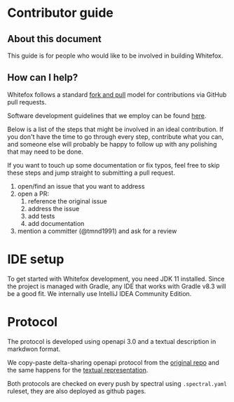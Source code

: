 # Contributor guide

## About this document

This guide is for people who would like to be involved in building Whitefox.

## How can I help?

Whitefox follows a standard
[fork and pull](https://help.github.com/articles/using-pull-requests/)
model for contributions via GitHub pull requests.

Software development guidelines that we employ can be found [here](docs/development_guidelines.md).

Below is a list of the steps that might be involved in an ideal
contribution. If you don't have the time to go through every step,
contribute what you can, and someone else will probably be happy to
follow up with any polishing that may need to be done.

If you want to touch up some documentation or fix typos, feel free to
skip these steps and jump straight to submitting a pull request.

1. open/find an issue that you want to address
2. open a PR:
   1. reference the original issue
   2. address the issue
   3. add tests
   4. add documentation
3. mention a committer (@tmnd1991) and ask for a review


# IDE setup

To get started with Whitefox development, you need JDK 11 installed. Since the project is managed with Gradle, any 
IDE that works with Gradle v8.3 will be a good fit. We internally use IntelliJ IDEA Community Edition.

# Protocol

The protocol is developed using openapi 3.0 and a textual description in markdwon format.

We copy-paste delta-sharing openapi protocol from the [original repo](https://github.com/delta-io/delta-sharing/blob/main/delta-sharing-protocl-api-description.yml) and the same happens for the [textual representation](https://github.com/delta-io/delta-sharing/blob/main/PROTOCOL.md).

Both protocols are checked on every push by spectral using `.spectral.yaml` ruleset, they are also deployed as github pages.
